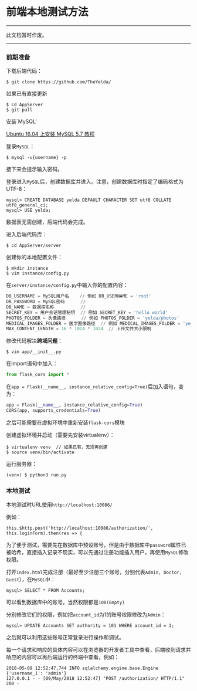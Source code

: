 # 前端本地测试方法

---

此文档暂时作废。

---

### 前期准备

下载后端代码：

```shell
$ git clone https://github.com/TheYelda/
```

如果已有直接更新

```shell
$ cd AppServer
$ git pull
```

安装`MySQL'

[Ubuntu 16.04 上安装 MySQL 5.7 教程](https://www.linuxidc.com/Linux/2017-05/143864.htm)

登录`MySQL`：

``` shell
$ mysql -u{username} -p
```

接下来会提示输入密码。

登录进入`MySQL`后，创建数据库并进入。注意，创建数据库时指定了编码格式为UTF-8：

```mysql
mysql> CREATE DATABASE yelda DEFAULT CHARACTER SET utf8 COLLATE utf8_general_ci;
mysql> USE yelda;
```

数据表无需创建，后端代码会完成。

进入后端代码库：

```shell
$ cd AppServer/server
```

创建你的本地配置文件：

```shell
$ mkdir instance
$ vim instance/config.py
```

在`server/instance/config.py`中输入你的配置内容：

```python
DB_USERNAME = MySQL用户名    // 例如 DB_USERNAME = 'root'
DB_PASSWORD = MySQL密码      // 
DB_NAME = 数据库名称          // 
SECRET_KEY = 用户会话管理秘钥  // 例如 SECRET_KEY = 'hello world'
PHOTOS_FOLDER = 头像路径      // 例如 PHOTOS_FOLDER = 'yelda/photos'
MEDICAL_IMAGES_FOLDER = 医学图像路径  // 例如 MEDICAL_IMAGES_FOLDER = 'yelda/medical-images'
MAX_CONTENT_LENGTH = 16 * 1024 * 1024  // 上传文件大小限制
```

修改代码解决**跨域问题**：

```shell
$ vim app/__init__.py
```

在import语句中加入：

```python
from flask_cors import *
```

在`app = Flask(__name__, instance_relative_config=True)`后加入语句，变为：

```python
app = Flask(__name__, instance_relative_config=True)
CORS(app, supports_credentials=True)
```

之后可能需要在虚拟环境中重新安装`flask-cors`模块

创建虚拟环境并启动（需要先安装virtualenv）：

```shell
$ virtualenv venv  // 如果已有，无须再创建
$ source venv/bin/activate
```

运行服务器：

```shell
(venv) $ python3 run.py
```

### 本地测试

本地测试时URL使用`http://localhost:10086/`

例如：

```shell
this.$http.post('http://localhost:10086/authorization/', this.loginForm).then(res => {
```

为了便于测试，需要先在数据库中预设账号，但是由于数据库中`password`属性已被哈希，直接插入记录不现实，可以先通过注册功能插入用户，再使用`MySQL`修改权限。

打开`index.html`完成注册（最好至少注册三个账号，分别代表`Admin, Doctor, Guest`），在`MySQL`中：

```mysql
mysql> SELECT * FROM Accounts;
```

可以看到数据库中的账号，当然权限都是`100(Empty)`

分别修改它们的权限，例如把`account_id`为1的账号权限修改为`Admin`：

```mysql
mysql> UPDATE Accounts SET authority = 101 WHERE account_id = 1;
```

之后就可以利用这些账号正常登录进行操作和调试。

每一个请求和响应的具体内容可以在浏览器的开发者工具中查看，后端收到请求并响应的内容可以再后端运行的终端中查看，例如：

```shell
2018-05-09 12:52:47,744 INFO sqlalchemy.engine.base.Engine {'username_1': 'admin'}
127.0.0.1 - - [09/May/2018 12:52:47] "POST /authorization/ HTTP/1.1" 200 -
```

